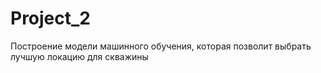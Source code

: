 # Project_2
Построение модели машинного обучения, которая позволит выбрать лучшую локацию для скважины
